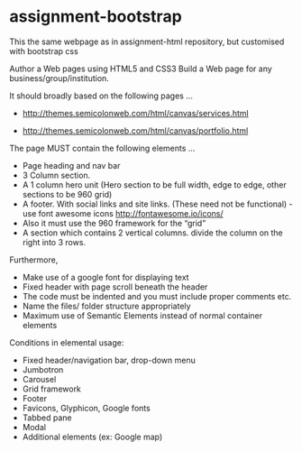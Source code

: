 # assignment-bootstrap

This the same webpage as in assignment-html repository, but customised with bootstrap css

Author a Web pages using HTML5 and CSS3 Build a Web page for any business/group/institution.

It should broadly based on the following pages …

* http://themes.semicolonweb.com/html/canvas/services.html

* http://themes.semicolonweb.com/html/canvas/portfolio.html

The page MUST contain the following elements …

* Page heading and nav bar
* 3 Column section.
* A 1 column hero unit (Hero section to be full width, edge to edge, other sections to be 960 grid)
* A footer. With social links and site links. (These need not be functional) - use font awesome icons http://fontawesome.io/icons/
* Also it must use the 960 framework for the “grid”
* A section which contains 2 vertical columns. divide the column on the right into 3 rows.

Furthermore,

* Make use of a google font for displaying text
* Fixed header with page scroll beneath the header
* The code must be indented and you must include proper comments etc.
* Name the files/ folder structure appropriately
* Maximum use of Semantic Elements instead of normal container elements

Conditions in elemental usage:

* Fixed header/navigation bar, drop-down menu
* Jumbotron
* Carousel
* Grid framework
* Footer
* Favicons, Glyphicon, Google fonts
* Tabbed pane
* Modal
* Additional elements (ex: Google map)
